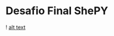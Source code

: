 # Desafio Final ShePY
! [alt text](https://github.com/victoriapaganotto/Desafio-Final-ShePY/blob/logo/desafiobanner.png?raw_true)
